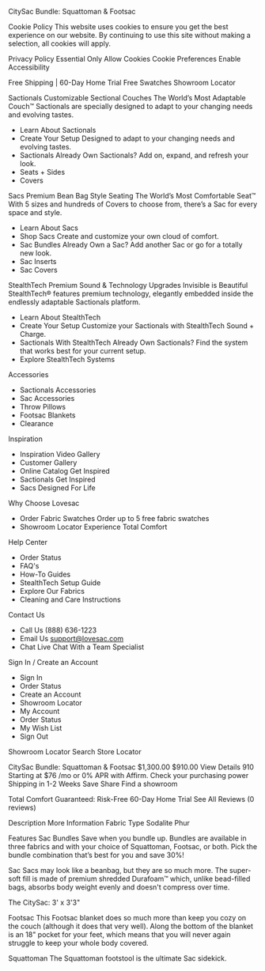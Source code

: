 CitySac Bundle: Squattoman & Footsac

Cookie Policy
This website uses cookies to ensure you get the best experience on our website. By continuing to use this site without making a selection, all cookies will apply.

Privacy Policy
Essential Only
Allow Cookies
Cookie Preferences
Enable Accessibility

Free Shipping | 60-Day Home Trial
Free Swatches
Showroom Locator

Sactionals
Customizable Sectional Couches
The World’s Most Adaptable Couch™
Sactionals are specially designed to adapt to your changing needs and evolving tastes.
- Learn About Sactionals
- Create Your Setup
Designed to adapt to your changing needs and evolving tastes.
- Sactionals Already Own Sactionals?
Add on, expand, and refresh your look.
- Seats + Sides
- Covers

Sacs
Premium Bean Bag Style Seating
The World’s Most Comfortable Seat™
With 5 sizes and hundreds of Covers to choose from, there’s a Sac for every space and style.
- Learn About Sacs
- Shop Sacs
Create and customize your own cloud of comfort.
- Sac Bundles
Already Own a Sac?
Add another Sac or go for a totally new look.
- Sac Inserts
- Sac Covers

StealthTech
Premium Sound & Technology Upgrades
Invisible is Beautiful
StealthTech® features premium technology, elegantly embedded inside the endlessly adaptable Sactionals platform.
- Learn About StealthTech
- Create Your Setup
Customize your Sactionals with StealthTech Sound + Charge.
- Sactionals With StealthTech
Already Own Sactionals?
Find the system that works best for your current setup.
- Explore StealthTech Systems

Accessories
- Sactionals Accessories
- Sac Accessories
- Throw Pillows
- Footsac Blankets
- Clearance

Inspiration
- Inspiration Video Gallery
- Customer Gallery
- Online Catalog
Get Inspired
- Sactionals Get Inspired
- Sacs Designed For Life

Why Choose Lovesac
- Order Fabric Swatches
Order up to 5 free fabric swatches
- Showroom Locator
Experience Total Comfort

Help Center
- Order Status
- FAQ's
- How-To Guides
- StealthTech Setup Guide
- Explore Our Fabrics
- Cleaning and Care Instructions

Contact Us
- Call Us (888) 636-1223
- Email Us support@lovesac.com
- Chat Live Chat With a Team Specialist

Sign In / Create an Account
- Sign In
- Order Status
- Create an Account
- Showroom Locator
- My Account
- Order Status
- My Wish List
- Sign Out

Showroom Locator
Search Store Locator

CitySac Bundle: Squattoman & Footsac
$1,300.00 $910.00
View Details
910 Starting at $76 /mo or 0% APR with Affirm. Check your purchasing power
Shipping in 1-2 Weeks
Save
Share
Find a showroom

Total Comfort Guaranteed: Risk-Free 60-Day Home Trial
See All Reviews (0 reviews)

Description
More Information
Fabric Type
Sodalite Phur

Features
Sac Bundles
Save when you bundle up. Bundles are available in three fabrics and with your choice of Squattoman, Footsac, or both. Pick the bundle combination that’s best for you and save 30%!

Sac
Sacs may look like a beanbag, but they are so much more. The super-soft fill is made of premium shredded Durafoam™ which, unlike bead-filled bags, absorbs body weight evenly and doesn't compress over time.

The CitySac: 3' x 3'3"

Footsac
This Footsac blanket does so much more than keep you cozy on the couch (although it does that very well). Along the bottom of the blanket is an 18" pocket for your feet, which means that you will never again struggle to keep your whole body covered.

Squattoman
The Squattoman footstool is the ultimate Sac sidekick.